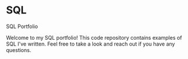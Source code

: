 # SQL

SQL Portfolio


Welcome to my SQL portfolio! This code repository contains examples of SQL I've written. Feel free to take a look and reach out if you have any questions.
